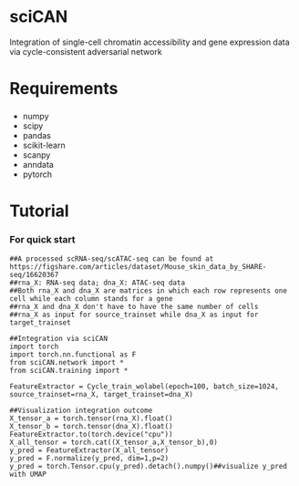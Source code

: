 # sciCAN
Integration of single-cell chromatin accessibility and gene expression data via cycle-consistent adversarial network

# Requirements
###
* numpy
* scipy
* pandas
* scikit-learn
* scanpy
* anndata
* pytorch

# Tutorial

### For quick start
    ##A processed scRNA-seq/scATAC-seq can be found at https://figshare.com/articles/dataset/Mouse_skin_data_by_SHARE-seq/16620367
    ##rna_X: RNA-seq data; dna_X: ATAC-seq data
    ##Both rna_X and dna_X are matrices in which each row represents one cell while each column stands for a gene
    ##rna_X and dna_X don't have to have the same number of cells
    ##rna_X as input for source_trainset while dna_X as input for target_trainset
    
    ##Integration via sciCAN
    import torch
    import torch.nn.functional as F
    from sciCAN.network import *
    from sciCAN.training import *
    
    FeatureExtractor = Cycle_train_wolabel(epoch=100, batch_size=1024, source_trainset=rna_X, target_trainset=dna_X)
    
    ##Visualization integration outcome
    X_tensor_a = torch.tensor(rna_X).float()
    X_tensor_b = torch.tensor(dna_X).float()
    FeatureExtractor.to(torch.device("cpu"))
    X_all_tensor = torch.cat((X_tensor_a,X_tensor_b),0)
    y_pred = FeatureExtractor(X_all_tensor)
    y_pred = F.normalize(y_pred, dim=1,p=2)
    y_pred = torch.Tensor.cpu(y_pred).detach().numpy()##visualize y_pred with UMAP
